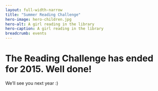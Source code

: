 ```yaml
---
layout: full-width-narrow
title: "Summer Reading Challenge"
hero-image: hero-children.jpg
hero-alt: A girl reading in the library
hero-caption: A girl reading in the library
breadcrumb: events
---
```

# The Reading Challenge has ended for 2015. Well done!

We&#8217;ll see you next year :)
